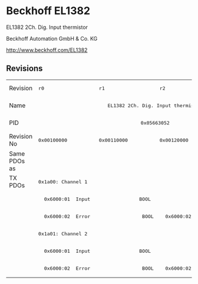 # Beckhoff EL1382

EL1382 2Ch. Dig. Input thermistor

Beckhoff Automation GmbH & Co. KG

http://www.beckhoff.com/EL1382

## Revisions
<table>
<tr >
<td>Revision</td>
<td><pre>r0</pre></td>
<td><pre>r1</pre></td>
<td><pre>r2</pre></td>
</tr>
<tr >
<td>Name</td>
<td colspan=3 align="center"><pre>EL1382 2Ch. Dig. Input thermistor</pre></td>
</tr>
<tr >
<td>PID</td>
<td colspan=3 align="center"><pre>0x05663052</pre></td>
</tr>
<tr >
<td>Revision No</td>
<td><pre>0x00100000</pre></td>
<td><pre>0x00110000</pre></td>
<td><pre>0x00120000</pre></td>
</tr>
<tr >
<td>Same PDOs as</td>
<td colspan=3 align="center"><pre></pre></td>
</tr>
<tr class="txpdo pdosection">
<td rowspan=6 valign=top>TX PDOs</td>
<td colspan=3 align="left"><pre>0x1a00: Channel 1</pre></td>
<td></td>
</tr>
<tr class="txpdo">
<td colspan=3 align="left"><pre>  0x6000:01  Input                 BOOL</pre></td>
</tr>
<tr class="txpdo">
<td colspan=2 align="left"><pre>  0x6000:02  Error	                BOOL</pre></td>
<td><pre>  0x6000:02  Error                 BOOL</pre></td>
</tr>
<tr class="txpdo pdosection">
<td colspan=3 align="left"><pre>0x1a01: Channel 2</pre></td>
</tr>
<tr class="txpdo">
<td colspan=3 align="left"><pre>  0x6000:01  Input                 BOOL</pre></td>
</tr>
<tr class="txpdo">
<td colspan=2 align="left"><pre>  0x6000:02  Error	                BOOL</pre></td>
<td><pre>  0x6000:02  Error                 BOOL</pre></td>
</tr>
</table>
